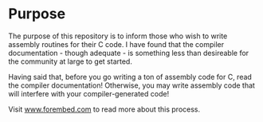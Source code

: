 # Purpose #

The purpose of this repository is to inform those who wish to write assembly routines for their C code.  I have found that the compiler documentation - though adequate - is something less than desireable for the community at large to get started.

Having said that, before you go writing a ton of assembly code for C, read the compiler documentation!  Otherwise, you may write assembly code that will interfere with your compiler-generated code!

Visit www.forembed.com to read more about this process.